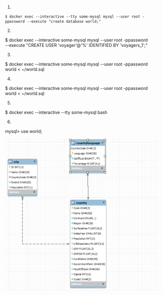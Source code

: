 
1.






```
$ docker exec --interactive --tty some-mysql mysql --user root -ppassword --execute "create database world;"
```

2.
$ docker exec --interactive some-mysql  mysql --user root -ppassword \
     --execute "CREATE USER 'voyager'@'%' IDENTIFIED BY 'voyagers_1';"
     
3.
$ docker exec  --interactive some-mysql  mysql --user root -ppassword world < ~/world.sql

4.
$ docker exec  --interactive some-mysql  mysql --user root -ppassword world < ~/world.sql

5.
$ docker exec --interactive --tty some-mysql bash

6.
mysql> use world;


![alt tag](captureworld.PNG)
